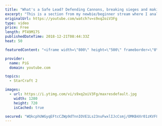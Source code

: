 ```yaml
---
title: "What's a Safe Lead? Defending Cannons, breaking sieges and making comebacks - Newbie Stream"
excerpt: "This is a section from my newbie/beginner stream where I analyse a players replay and answer their question   -- Watch live at https://www.twitch.tv/x5_pig"
originalUrl: https://youtube.com/watch?v=s9xq2oiV3Fg
type: video
price: Free
length: PT49M17S
publishedDateTime: 2018-12-21T08:44:33Z
heat: 50

featuredContent: "<iframe width=\"800\" height=\"500\" frameborder=\"0\" src=\"https://www.youtube.com/embed/s9xq2oiV3Fg\" allow=\"accelerometer; autoplay; encrypted-media; gyroscope; picture-in-picture\" allowfullscreen></iframe>"

provider:
  name: PiG
  domain: youtube.com

topics:
  - StarCraft 2

images:
  - url: https://i.ytimg.com/vi/s9xq2oiV3Fg/maxresdefault.jpg
    width: 1280
    height: 720
    isCached: true

secured: "WQkcphUWGyqEFtcCZWp9dTnnIOVE1Ls23nuFwxlIJcCsmj/OMKB4Xr01zKVF8j3kH3xvFplzJ+hL7w/6kADFXm3FR8YBvKT1SiAKbIwmUvZGcSQdSJLXXgxHtyRZ32/1fbdO0N3P7MjqwA/QGQZujLuNpa9NLTuu547f/L2c7Vixmlzxe7WymBD11U9sLc4p58/ppPQNQufCDS9tl+Sdjo7mWL7OxeHq+X0kHNUMeZyIKu4Ozg7PoZsnYja5Om8XpYc58g7QH5LzctKWreXwqytKbXA+vVPROgPFRMGFr4pYBM7x9y2Rj21XGZHtH6LJO1I3Q/Lk/UVOvaooZQUZ6K+xnp5gWxu+ZSCFM366SxMWPgQqz8Ckzqpx+3I5MhQ+37pIADnC1Q8wgBtqljjAxpuxR3tWamVEmTr3Plovckg=;Oc/sTw5lBn63zzjy+7VxJw=="
---
```


